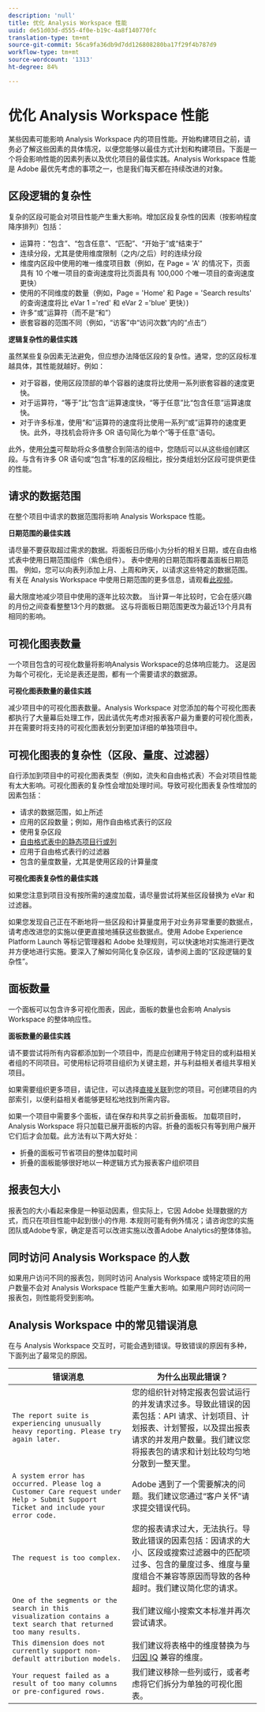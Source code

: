 ```yaml
---
description: 'null'
title: 优化 Analysis Workspace 性能
uuid: de51d03d-d555-4f0e-b19c-4a8f140770fc
translation-type: tm+mt
source-git-commit: 56ca9fa36db9d7dd126808280ba17f29f4b787d9
workflow-type: tm+mt
source-wordcount: '1313'
ht-degree: 84%

---
```



# 优化 Analysis Workspace 性能

某些因素可能影响 Analysis Workspace 内的项目性能。开始构建项目之前，请务必了解这些因素的具体情况，以便您能够以最佳方式计划和构建项目。下面是一个将会影响性能的因素列表以及优化项目的最佳实践。Analysis Workspace 性能是 Adobe 最优先考虑的事项之一，也是我们每天都在持续改进的对象。

## 区段逻辑的复杂性

复杂的区段可能会对项目性能产生重大影响。增加区段复杂性的因素（按影响程度降序排列）包括：

* 运算符：“包含”、“包含任意”、“匹配”、“开始于”或“结束于”
* 连续分段，尤其是使用维度限制（之内/之后）时的连续分段
* 维度内区段中使用的唯一维度项目数（例如，在 Page = &#39;A&#39; 的情况下，页面具有 10 个唯一项目的查询速度将比页面具有 100,000 个唯一项目的查询速度更快）
* 使用的不同维度的数量（例如，Page = &#39;Home&#39; 和 Page = &#39;Search results&#39; 的查询速度将比 eVar 1 =&#39;red&#39; 和 eVar 2 =&#39;blue&#39; 更快）)
* 许多“或”运算符（而不是“和”）
* 嵌套容器的范围不同（例如，“访客”中“访问次数”内的“点击”）

**逻辑复杂性的最佳实践**

虽然某些复杂因素无法避免，但应想办法降低区段的复杂性。通常，您的区段标准越具体，其性能就越好。例如：

* 对于容器，使用区段顶部的单个容器的速度将比使用一系列嵌套容器的速度更快。
* 对于运算符，“等于”比“包含”运算速度快，“等于任意”比“包含任意”运算速度快。
* 对于许多标准，使用“和”运算符的速度将比使用一系列“或”运算符的速度更快。此外，寻找机会将许多 OR 语句简化为单个“等于任意”语句。

此外，使用[分类](/help/components/classifications/c-classifications.md)可帮助将众多值整合到简洁的组中，您随后可以从这些组创建区段。与含有许多 OR 语句或“包含”标准的区段相比，按分类组划分区段可提供更佳的性能。

## 请求的数据范围

在整个项目中请求的数据范围将影响 Analysis Workspace 性能。

**日期范围的最佳实践**

请尽量不要获取超过需求的数据。将面板日历缩小为分析的相关日期，或在自由格式表中使用日期范围组件（紫色组件）。 表中使用的日期范围将覆盖面板日期范围。 例如，您可以向表列添加上月、上周和昨天，以请求这些特定的数据范围。 有关在 Analysis Workspace 中使用日期范围的更多信息，请观看[此视频](https://docs.adobe.com/content/help/en/analytics-learn/tutorials/analysis-workspace/calendar-and-date-ranges/date-ranges-and-calendar-in-analysis-workspace.html)。

最大限度地减少项目中使用的逐年比较次数。 当计算一年比较时，它会在感兴趣的月份之间查看整整13个月的数据。 这与将面板日期范围更改为最近13个月具有相同的影响。

## 可视化图表数量

一个项目包含的可视化数量将影响Analysis Workspace的总体响应能力。 这是因为每个可视化，无论是表还是图，都有一个需要请求的数据源。

**可视化图表数量的最佳实践**

减少项目中的可视化图表数量。Analysis Workspace 对您添加的每个可视化图表都执行了大量幕后处理工作，因此请优先考虑对报表客户最为重要的可视化图表，并在需要时将支持的可视化图表划分到更加详细的单独项目中。

## 可视化图表的复杂性（区段、量度、过滤器）

自行添加到项目中的可视化图表类型（例如，流失和自由格式表）不会对项目性能有太大影响。可视化图表的复杂性会增加处理时间。导致可视化图表复杂性增加的因素包括：

* 请求的数据范围，如上所述
* 应用的区段数量；例如，用作自由格式表行的区段
* 使用复杂区段
* [自由格式表中的静态项目行或列](https://docs.adobe.com/content/help/zh-Hans/analytics/analyze/analysis-workspace/build-workspace-project/column-row-settings/manual-vs-dynamic-rows.html)
* 应用于自由格式表行的过滤器
* 包含的量度数量，尤其是使用区段的计算量度

**可视化图表复杂性的最佳实践**

如果您注意到项目没有按所需的速度加载，请尽量尝试将某些区段替换为 eVar 和过滤器。

如果您发现自己正在不断地将一些区段和计算量度用于对业务非常重要的数据点，请考虑改进您的实施以便更直接地捕获这些数据点。使用 Adobe Experience Platform Launch 等标记管理器和 Adobe 处理规则，可以快速地对实施进行更改并方便地进行实施。要深入了解如何简化复杂区段，请参阅上面的“区段逻辑的复杂性”。

## 面板数量

一个面板可以包含许多可视化图表，因此，面板的数量也会影响 Analysis Workspace 的整体响应性。

**面板数量的最佳实践**

请不要尝试将所有内容都添加到一个项目中，而是应创建用于特定目的或利益相关者组的不同项目。可使用标记将项目组织为关键主题，并与利益相关者组共享相关项目。

如果需要组织更多项目，请记住，可以选择[直接关联](https://docs.adobe.com/content/help/en/analytics-learn/tutorials/analysis-workspace/curate-and-share-projects/direct-link-to-a-project.html)到您的项目。可创建项目的内部索引，以便利益相关者能够更轻松地找到所需内容。

如果一个项目中需要多个面板，请在保存和共享之前折叠面板。 加载项目时，Analysis Workspace 将只加载已展开面板的内容。折叠的面板只有等到用户展开它们后才会加载。此方法有以下两大好处：

* 折叠的面板可节省项目的整体加载时间
* 折叠的面板能够很好地以一种逻辑方式为报表客户组织项目

## 报表包大小

报表包的大小看起来像是一种驱动因素，但实际上，它因 Adobe 处理数据的方式，而只在项目性能中起到很小的作用. 本规则可能有例外情况；请咨询您的实施团队或Adobe专家，确定是否可以改进实施以改善Adobe Analytics的整体体验。

## 同时访问 Analysis Workspace 的人数

如果用户访问不同的报表包，则同时访问 Analysis Workspace 或特定项目的用户数量不会对 Analysis Workspace 性能产生重大影响。如果用户同时访问同一报表包，则性能将受到影响。

## Analysis Workspace 中的常见错误消息

在与 Analysis Workspace 交互时，可能会遇到错误。导致错误的原因有多种，下面列出了最常见的原因。

| 错误消息 | 为什么出现此错误？ |
|---|---|
| `The report suite is experiencing unusually heavy reporting. Please try again later.` | 您的组织针对特定报表包尝试运行的并发请求过多。导致此错误的因素包括：API 请求、计划项目、计划报表、计划警报，以及提出报表请求的并发用户数量。我们建议您将报表包的请求和计划比较均匀地分散到一整天里。 |
| `A system error has occurred. Please log a Customer Care request under Help > Submit Support Ticket and include your error code.` | Adobe 遇到了一个需要解决的问题。我们建议您通过“客户关怀”请求提交错误代码。 |
| `The request is too complex.` | 您的报表请求过大，无法执行。导致此错误的因素包括：因请求的大小、区段或搜索过滤器中的匹配项过多、包含的量度过多、维度与量度组合不兼容等原因而导致的各种超时。我们建议简化您的请求。 |
| `One of the segments or the search in this visualization contains a text search that returned too many results.` | 我们建议缩小搜索文本标准并再次尝试请求。 |
| `This dimension does not currently support non-default attribution models.` | 我们建议将表格中的维度替换为与[归因 IQ](../attribution/overview.md) 兼容的维度。 |
| `Your request failed as a result of too many columns or pre-configured rows.` | 我们建议移除一些列或行，或者考虑将它们拆分为单独的可视化图表。 |
